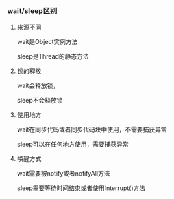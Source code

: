 ### wait/sleep区别

1. 来源不同

   wait是Object实例方法

   sleep是Thread的静态方法

2. 锁的释放

   wait会释放锁，

   sleep不会释放锁

3. 使用地方

   wait在同步代码或者同步代码块中使用，不需要捕获异常

   sleep可以在任何地方使用，需要捕获异常

4. 唤醒方式

   wait需要被notify或者notifyAll方法

   sleep需要等待时间结束或者使用Interrupt()方法
